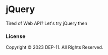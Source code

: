 # jQuery
Tired of Web API? Let's try jQuery then

### License
Copyright &copy; 2023 DEP-11. All Rights Reserved.
